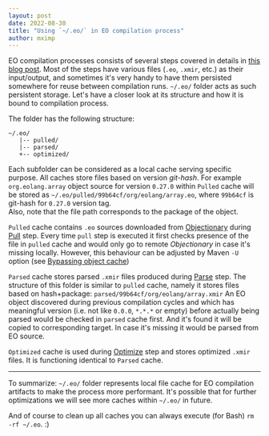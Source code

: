 ```yaml
---
layout: post
date: 2022-08-30
title: "Using `~/.eo/` in EO compilation process"
author: mximp
---
```


EO compilation processes consists of several steps covered in details
in [this blog post](https://www.yegor256.com/2021/10/21/objectionary.html). Most
of the steps have various files (`.eo`, `.xmir`, etc.) as their input/output, and
sometimes it's very handy to have them persisted somewhere for reuse between
compilation runs. `~/.eo/` folder acts as such persistent storage. 
Let's have a closer look at its structure and how it is bound to compilation process.

<!--more-->
The folder has the following structure:
```
~/.eo/
   |-- pulled/
   |-- parsed/
   +-- optimized/
```
Each subfolder can be considered as a local cache serving specific purpose. All caches
store files based on version _git-hash_. For example `org.eolang.array` object source for version
`0.27.0` within `Pulled` cache will be stored as `~/.eo/pulled/99b64cf/org/eolang/array.eo`,
where `99b64cf` is git-hash for `0.27.0` version tag.  
Also, note that the file path corresponds to the package of the object.

`Pulled` cache contains `.eo` sources downloaded from [Objectionary](https://github.com/objectionary/eo/blob/master/README.md)
during [Pull](https://www.yegor256.com/2021/10/21/objectionary.html#pull) step. 
Every time `pull` step is executed it first checks presence of the file in `pulled` cache and would
only go to remote _Objectionary_ in case it's missing locally. However, this behaviour can be adjusted by
Maven `-U` option (see [Bypassing object cache](https://github.com/objectionary/eo/blob/master/eo-maven-plugin/README.md#bypassing-object-cache)) 

`Parsed` cache stores parsed `.xmir` files produced during [Parse](https://www.yegor256.com/2021/10/21/objectionary.html#parse-) step.
The structure of this folder is similar to `pulled` cache, namely it stores files based on hash+package:
`parsed/99b64cf/org/eolang/array.xmir`
An EO object discovered during previous compilation cycles and which has meaningful version
(i.e. not like `0.0.0`, `*.*.*` or empty) before actually being parsed would be checked in
`parsed` cache first. And it's found it will be copied to corresponding target. In case it's missing 
it would be parsed from EO source.

`Optimized` cache is used during [Optimize](https://www.yegor256.com/2021/10/21/objectionary.html#optimize-) step and
stores optimized `.xmir` files. It is functioning identical to `Parsed` cache.

---
To summarize: `~/.eo/` folder represents local file cache for EO compilation artifacts to make
the process more performant. It's possible that for further optimizations we will see more caches within `~/.eo/` in future.

And of course to clean up all caches you can always execute (for Bash) `rm -rf ~/.eo`. :)


